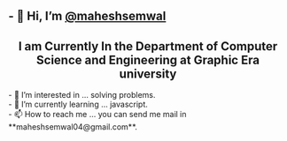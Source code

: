 <h2>- 👋 Hi, I’m <a href="https://github.com/maheshsemwal/">@maheshsemwal</a></h2>
<h2 align="center">I am Currently In the Department of Computer Science and Engineering at Graphic Era university</h2>
- 👀 I’m interested in ... solving problems.<br>
- 🌱 I’m currently learning ... javascript.<br>
- 📫 How to reach me ... you can send me mail in **maheshsemwal04@gmail.com**.<br>

<!---
maheshsemwal/maheshsemwal is a ✨ special ✨ repository because its `README.md` (this file) appears on your GitHub profile.
You can click the Preview link to take a look at your changes.
--->
